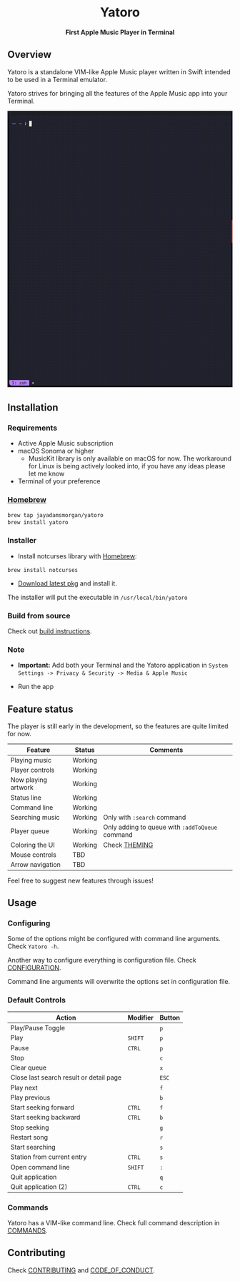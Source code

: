 <div align="center">

# Yatoro
**First Apple Music Player in Terminal**

</div>


## Overview

Yatoro is a standalone VIM-like Apple Music player written in Swift intended to be used in a Terminal emulator.

Yatoro strives for bringing all the features of the Apple Music app into your Terminal.

![](yatoro.gif)


## Installation

### Requirements

- Active Apple Music subscription
- macOS Sonoma or higher
    - MusicKit library is only available on macOS for now. The workaround for Linux is being actively looked into, if you have any ideas please let me know
- Terminal of your preference

### [Homebrew][homebrew]

```
brew tap jayadamsmorgan/yatoro
brew install yatoro
```

### Installer

- Install notcurses library with [Homebrew][homebrew]:

```
brew install notcurses
```

- [Download latest pkg][release_page] and install it.

The installer will put the executable in `/usr/local/bin/yatoro`

### Build from source

Check out [build instructions](BUILD.md).

### Note

- **Important:** Add both your Terminal and the Yatoro application in `System Settings -> Privacy & Security -> Media & Apple Music`

- Run the app

## Feature status

The player is still early in the development, so the features are quite limited for now.


| Feature             | Status  | Comments                                        |
| ------------------- | ------- | ----------------------------------------------- |
| Playing music       | Working |                                                 |
| Player controls     | Working |                                                 |
| Now playing artwork | Working |                                                 |
| Status line         | Working |                                                 |
| Command line        | Working |                                                 |
| Searching music     | Working | Only with `:search` command                     |
| Player queue        | Working | Only adding to queue with `:addToQueue` command |
| Coloring the UI     | Working | Check [THEMING](THEMING.md)                     |
| Mouse controls      |   TBD   |                                                 |
| Arrow navigation    |   TBD   |                                                 |

Feel free to suggest new features through issues!


## Usage

### Configuring

Some of the options might be configured with command line arguments. Check `Yatoro -h`.

Another way to configure everything is configuration file. Check [CONFIGURATION](CONFIGURATION.md).

Command line arguments will overwrite the options set in configuration file.

### Default Controls

| Action                                  | Modifier | Button |
|-----------------------------------------| -------- | ------ |
| Play/Pause Toggle                       |          |  `p`   |
| Play                                    |  `SHIFT` |  `p`   |
| Pause                                   |  `CTRL`  |  `p`   |
| Stop                                    |          |  `c`   |
| Clear queue                             |          |  `x`   |
| Close last search result or detail page |          | `ESC`  |
| Play next                               |          |  `f`   |
| Play previous                           |          |  `b`   |
| Start seeking forward                   |  `CTRL`  |  `f`   |
| Start seeking backward                  |  `CTRL`  |  `b`   |
| Stop seeking                            |          |  `g`   |
| Restart song                            |          |  `r`   |
| Start searching                         |          |  `s`   |
| Station from current entry              |  `CTRL`  |  `s`   |
| Open command line                       |  `SHIFT` |  `:`   |
| Quit application                        |          |  `q`   |
| Quit application (2)                    |  `CTRL`  |  `c`   |

### Commands

Yatoro has a VIM-like command line. Check full command description in [COMMANDS](COMMANDS.md).


## Contributing

Check [CONTRIBUTING](CONTRIBUTING.md) and [CODE_OF_CONDUCT](CODE_OF_CONDUCT.md).


[homebrew]: https://brew.sh
[release_page]: https://github.com/jayadamsmorgan/Yatoro/releases 
[release_issue]: https://github.com/jayadamsmorgan/Yatoro/issues/3
